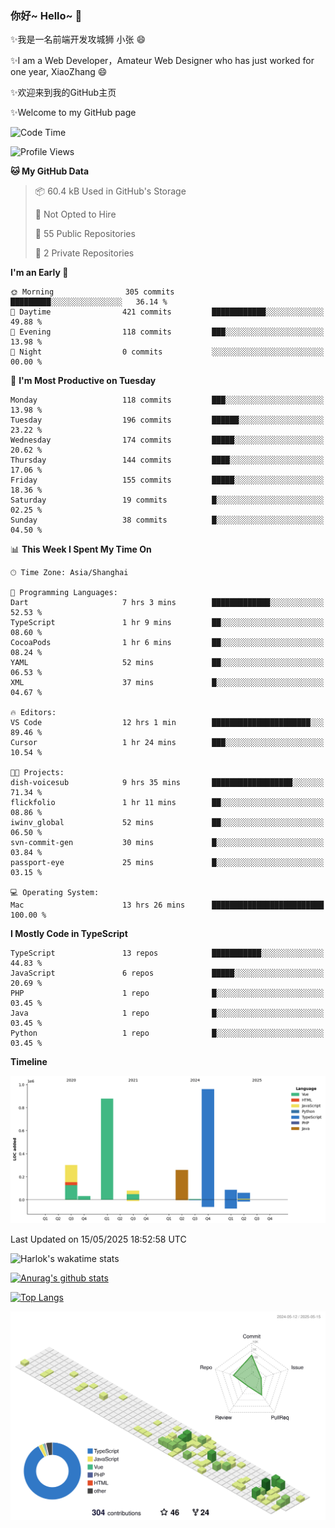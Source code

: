 ### 你好~ Hello~ 👋

✨我是一名前端开发攻城狮 小张 😄

✨I am a Web Developer，Amateur Web Designer who has just worked for one year, XiaoZhang 😄

✨欢迎来到我的GitHub主页

✨Welcome to my GitHub page
<!--
**7148505/7148505** is a ✨ _special_ ✨ repository because its `README.md` (this file) appears on your GitHub profile.

Here are some ideas to get you started:

- 🔭 I’m currently working on ...
- 🌱 I’m currently learning ...
- 👯 I’m looking to collaborate on ...
- 🤔 I’m looking for help with ...
- 💬 Ask me about ...
- 📫 How to reach me: ...
- 😄 Pronouns: ...
- ⚡ Fun fact: ...
-->

<!--START_SECTION:waka-->
![Code Time](http://img.shields.io/badge/Code%20Time-2%2C675%20hrs%2045%20mins-blue)

![Profile Views](http://img.shields.io/badge/Profile%20Views-0-blue)

**🐱 My GitHub Data** 

> 📦 60.4 kB Used in GitHub's Storage 
 > 
> 🚫 Not Opted to Hire
 > 
> 📜 55 Public Repositories 
 > 
> 🔑 2 Private Repositories 
 > 
**I'm an Early 🐤** 

```text
🌞 Morning                305 commits         █████████░░░░░░░░░░░░░░░░   36.14 % 
🌆 Daytime                421 commits         ████████████░░░░░░░░░░░░░   49.88 % 
🌃 Evening                118 commits         ███░░░░░░░░░░░░░░░░░░░░░░   13.98 % 
🌙 Night                  0 commits           ░░░░░░░░░░░░░░░░░░░░░░░░░   00.00 % 
```
📅 **I'm Most Productive on Tuesday** 

```text
Monday                   118 commits         ███░░░░░░░░░░░░░░░░░░░░░░   13.98 % 
Tuesday                  196 commits         ██████░░░░░░░░░░░░░░░░░░░   23.22 % 
Wednesday                174 commits         █████░░░░░░░░░░░░░░░░░░░░   20.62 % 
Thursday                 144 commits         ████░░░░░░░░░░░░░░░░░░░░░   17.06 % 
Friday                   155 commits         █████░░░░░░░░░░░░░░░░░░░░   18.36 % 
Saturday                 19 commits          █░░░░░░░░░░░░░░░░░░░░░░░░   02.25 % 
Sunday                   38 commits          █░░░░░░░░░░░░░░░░░░░░░░░░   04.50 % 
```


📊 **This Week I Spent My Time On** 

```text
🕑︎ Time Zone: Asia/Shanghai

💬 Programming Languages: 
Dart                     7 hrs 3 mins        █████████████░░░░░░░░░░░░   52.53 % 
TypeScript               1 hr 9 mins         ██░░░░░░░░░░░░░░░░░░░░░░░   08.60 % 
CocoaPods                1 hr 6 mins         ██░░░░░░░░░░░░░░░░░░░░░░░   08.24 % 
YAML                     52 mins             ██░░░░░░░░░░░░░░░░░░░░░░░   06.53 % 
XML                      37 mins             █░░░░░░░░░░░░░░░░░░░░░░░░   04.67 % 

🔥 Editors: 
VS Code                  12 hrs 1 min        ██████████████████████░░░   89.46 % 
Cursor                   1 hr 24 mins        ███░░░░░░░░░░░░░░░░░░░░░░   10.54 % 

🐱‍💻 Projects: 
dish-voicesub            9 hrs 35 mins       ██████████████████░░░░░░░   71.34 % 
flickfolio               1 hr 11 mins        ██░░░░░░░░░░░░░░░░░░░░░░░   08.86 % 
iwinv_global             52 mins             ██░░░░░░░░░░░░░░░░░░░░░░░   06.50 % 
svn-commit-gen           30 mins             █░░░░░░░░░░░░░░░░░░░░░░░░   03.84 % 
passport-eye             25 mins             █░░░░░░░░░░░░░░░░░░░░░░░░   03.15 % 

💻 Operating System: 
Mac                      13 hrs 26 mins      █████████████████████████   100.00 % 
```

**I Mostly Code in TypeScript** 

```text
TypeScript               13 repos            ███████████░░░░░░░░░░░░░░   44.83 % 
JavaScript               6 repos             █████░░░░░░░░░░░░░░░░░░░░   20.69 % 
PHP                      1 repo              █░░░░░░░░░░░░░░░░░░░░░░░░   03.45 % 
Java                     1 repo              █░░░░░░░░░░░░░░░░░░░░░░░░   03.45 % 
Python                   1 repo              █░░░░░░░░░░░░░░░░░░░░░░░░   03.45 % 
```



**Timeline**

![Lines of Code chart](https://raw.githubusercontent.com/littleCareless/littleCareless/master/assets/bar_graph.png)


 Last Updated on 15/05/2025 18:52:58 UTC
<!--END_SECTION:waka-->
![Harlok's wakatime stats](https://github-readme-stats.vercel.app/api/wakatime?username=littleCareless)

[![Anurag's github stats](https://github-readme-stats.vercel.app/api?username=littleCareless)](https://github.com/anuraghazra/github-readme-stats)

[![Top Langs](https://github-readme-stats.vercel.app/api/top-langs/?username=littleCareless&layout=compact)](https://github.com/anuraghazra/github-readme-stats)

![](./profile-3d-contrib/profile-green-animate.svg)
